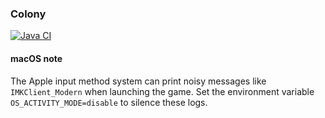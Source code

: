 ### Colony
[![Java CI](https://github.com/bylapidist/colony/actions/workflows/gradle.yml/badge.svg)](https://github.com/bylapidist/colony/actions/workflows/gradle.yml)

#### macOS note
The Apple input method system can print noisy messages like `IMKClient_Modern` when launching the game.
Set the environment variable `OS_ACTIVITY_MODE=disable` to silence these logs.
